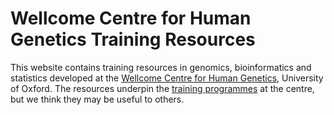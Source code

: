 # Wellcome Centre for Human Genetics Training Resources

This website contains training resources in genomics, bioinformatics and statistics developed at
the [Wellcome Centre for Human Genetics](https://www.well.ox.ac.uk), University of Oxford. The
resources underpin the [training programmes](https://www.well.ox.ac.uk/study) at the centre, but
we think they may be useful to others.  

